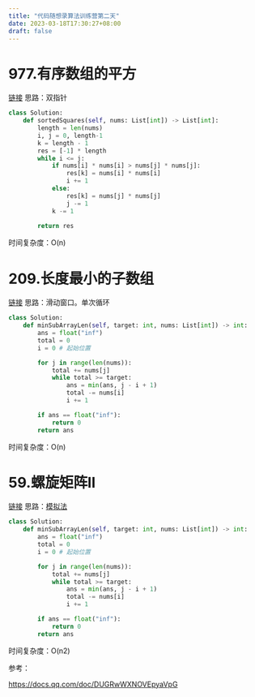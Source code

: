 ```yaml
---
title: "代码随想录算法训练营第二天"
date: 2023-03-18T17:30:27+08:00
draft: false
---
```


# 977.有序数组的平方

[链接](https://leetcode.cn/problems/squares-of-a-sorted-array/)
思路：双指针

```python
class Solution:
    def sortedSquares(self, nums: List[int]) -> List[int]:
        length = len(nums)
        i, j = 0, length-1
        k = length - 1
        res = [-1] * length
        while i <= j:
            if nums[i] * nums[i] > nums[j] * nums[j]:
                res[k] = nums[i] * nums[i]
                i += 1
            else:
                res[k] = nums[j] * nums[j]
                j -= 1
            k -= 1
        
        return res
```

时间复杂度：O(n)



# 209.长度最小的子数组

[链接](https://leetcode.cn/problems/minimum-size-subarray-sum/)
思路：滑动窗口。单次循环

```python
class Solution:
    def minSubArrayLen(self, target: int, nums: List[int]) -> int:
        ans = float("inf")
        total = 0
        i = 0 # 起始位置

        for j in range(len(nums)):
            total += nums[j]
            while total >= target:
                ans = min(ans, j - i + 1)
                total -= nums[i]
                i += 1

        if ans == float("inf"):
            return 0
        return ans 
```

时间复杂度：O(n)



# 59.螺旋矩阵II

[链接](https://leetcode.cn/problems/spiral-matrix-ii/)
思路：[模拟法](https://leetcode.cn/problems/spiral-matrix-ii/solutions/12594/spiral-matrix-ii-mo-ni-fa-she-ding-bian-jie-qing-x/)

```python
class Solution:
    def minSubArrayLen(self, target: int, nums: List[int]) -> int:
        ans = float("inf")
        total = 0
        i = 0 # 起始位置

        for j in range(len(nums)):
            total += nums[j]
            while total >= target:
                ans = min(ans, j - i + 1)
                total -= nums[i]
                i += 1

        if ans == float("inf"):
            return 0
        return ans 
```

时间复杂度：O(n2)



参考：

https://docs.qq.com/doc/DUGRwWXNOVEpyaVpG
